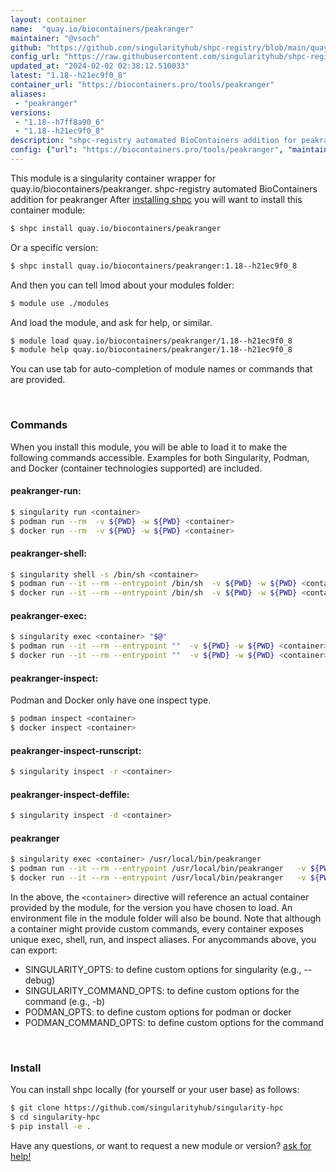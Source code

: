 ```yaml
---
layout: container
name:  "quay.io/biocontainers/peakranger"
maintainer: "@vsoch"
github: "https://github.com/singularityhub/shpc-registry/blob/main/quay.io/biocontainers/peakranger/container.yaml"
config_url: "https://raw.githubusercontent.com/singularityhub/shpc-registry/main/quay.io/biocontainers/peakranger/container.yaml"
updated_at: "2024-02-02 02:38:12.510033"
latest: "1.18--h21ec9f0_8"
container_url: "https://biocontainers.pro/tools/peakranger"
aliases:
 - "peakranger"
versions:
 - "1.18--h7ff8a90_6"
 - "1.18--h21ec9f0_8"
description: "shpc-registry automated BioContainers addition for peakranger"
config: {"url": "https://biocontainers.pro/tools/peakranger", "maintainer": "@vsoch", "description": "shpc-registry automated BioContainers addition for peakranger", "latest": {"1.18--h21ec9f0_8": "sha256:d6e7521fc55e2b48daeff0485f53bbef182929ede9704099e1934072a69b7d79"}, "tags": {"1.18--h7ff8a90_6": "sha256:8b5362df08ee2ab33efb3e1bada5178a18cb30960c3f598994969bc00fd6a0b4", "1.18--h21ec9f0_8": "sha256:d6e7521fc55e2b48daeff0485f53bbef182929ede9704099e1934072a69b7d79"}, "docker": "quay.io/biocontainers/peakranger", "aliases": {"peakranger": "/usr/local/bin/peakranger"}}
---
```


This module is a singularity container wrapper for quay.io/biocontainers/peakranger.
shpc-registry automated BioContainers addition for peakranger
After [installing shpc](#install) you will want to install this container module:


```bash
$ shpc install quay.io/biocontainers/peakranger
```

Or a specific version:

```bash
$ shpc install quay.io/biocontainers/peakranger:1.18--h21ec9f0_8
```

And then you can tell lmod about your modules folder:

```bash
$ module use ./modules
```

And load the module, and ask for help, or similar.

```bash
$ module load quay.io/biocontainers/peakranger/1.18--h21ec9f0_8
$ module help quay.io/biocontainers/peakranger/1.18--h21ec9f0_8
```

You can use tab for auto-completion of module names or commands that are provided.

<br>

### Commands

When you install this module, you will be able to load it to make the following commands accessible.
Examples for both Singularity, Podman, and Docker (container technologies supported) are included.

#### peakranger-run:

```bash
$ singularity run <container>
$ podman run --rm  -v ${PWD} -w ${PWD} <container>
$ docker run --rm  -v ${PWD} -w ${PWD} <container>
```

#### peakranger-shell:

```bash
$ singularity shell -s /bin/sh <container>
$ podman run --it --rm --entrypoint /bin/sh  -v ${PWD} -w ${PWD} <container>
$ docker run --it --rm --entrypoint /bin/sh  -v ${PWD} -w ${PWD} <container>
```

#### peakranger-exec:

```bash
$ singularity exec <container> "$@"
$ podman run --it --rm --entrypoint ""  -v ${PWD} -w ${PWD} <container> "$@"
$ docker run --it --rm --entrypoint ""  -v ${PWD} -w ${PWD} <container> "$@"
```

#### peakranger-inspect:

Podman and Docker only have one inspect type.

```bash
$ podman inspect <container>
$ docker inspect <container>
```

#### peakranger-inspect-runscript:

```bash
$ singularity inspect -r <container>
```

#### peakranger-inspect-deffile:

```bash
$ singularity inspect -d <container>
```


#### peakranger

```bash
$ singularity exec <container> /usr/local/bin/peakranger
$ podman run --it --rm --entrypoint /usr/local/bin/peakranger   -v ${PWD} -w ${PWD} <container> -c " $@"
$ docker run --it --rm --entrypoint /usr/local/bin/peakranger   -v ${PWD} -w ${PWD} <container> -c " $@"
```



In the above, the `<container>` directive will reference an actual container provided
by the module, for the version you have chosen to load. An environment file in the
module folder will also be bound. Note that although a container
might provide custom commands, every container exposes unique exec, shell, run, and
inspect aliases. For anycommands above, you can export:

 - SINGULARITY_OPTS: to define custom options for singularity (e.g., --debug)
 - SINGULARITY_COMMAND_OPTS: to define custom options for the command (e.g., -b)
 - PODMAN_OPTS: to define custom options for podman or docker
 - PODMAN_COMMAND_OPTS: to define custom options for the command

<br>

### Install

You can install shpc locally (for yourself or your user base) as follows:

```bash
$ git clone https://github.com/singularityhub/singularity-hpc
$ cd singularity-hpc
$ pip install -e .
```

Have any questions, or want to request a new module or version? [ask for help!](https://github.com/singularityhub/singularity-hpc/issues)